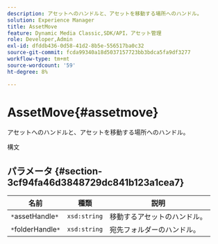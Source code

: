 ```yaml
---
description: アセットへのハンドルと、アセットを移動する場所へのハンドル。
solution: Experience Manager
title: AssetMove
feature: Dynamic Media Classic,SDK/API，アセット管理
role: Developer,Admin
exl-id: dfddb436-0d58-41d2-8b5e-556517ba0c32
source-git-commit: fcda99340a18d5037157723bb3bdca5fa9df3277
workflow-type: tm+mt
source-wordcount: '59'
ht-degree: 8%

---
```


# AssetMove{#assetmove}

アセットへのハンドルと、アセットを移動する場所へのハンドル。

構文

## パラメータ {#section-3cf94fa46d3848729dc841b123a1cea7}

| 名前 | 種類 | 説明 |
|---|---|---|
| `*`assetHandle`*` | `xsd:string` | 移動するアセットのハンドル。 |
| `*`folderHandle`*` | `xsd:string` | 宛先フォルダーのハンドル。 |
